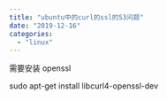 ```yaml
---
title: "ubuntu中的curl的ssl的53问题"
date: "2019-12-16"
categories: 
  - "linux"
---
```


需要安装 openssl

sudo apt-get install libcurl4-openssl-dev
